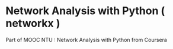 # Network Analysis with Python ( networkx )
Part of MOOC NTU : Network Analysis with Python from Coursera
